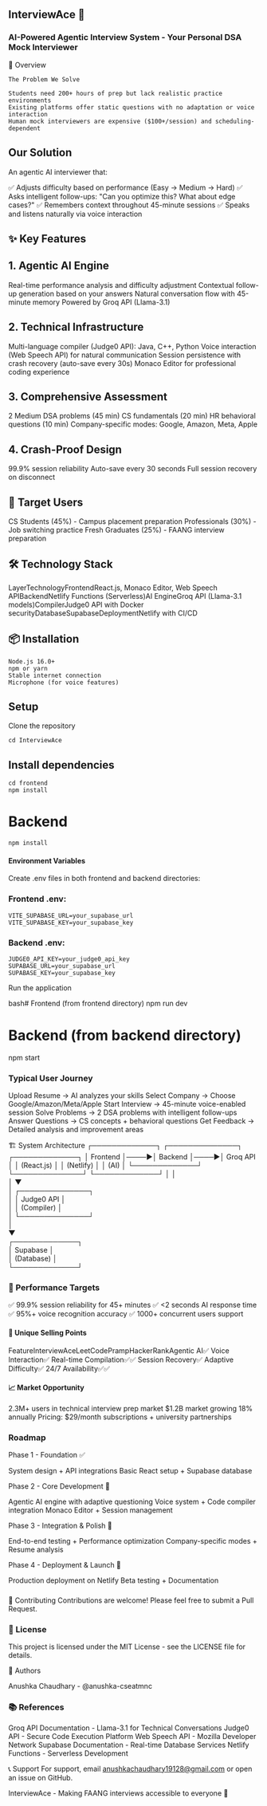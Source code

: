 ## InterviewAce 🎯

### AI-Powered Agentic Interview System - Your Personal DSA Mock Interviewer


🚀 Overview

```InterviewAce is an AI-powered mock interview platform that conducts realistic 45-minute technical interviews with adaptive questioning, real-time code compilation, and voice interaction. Built to provide high-quality interview practice for technical candidates.
The Problem We Solve

Students need 200+ hours of prep but lack realistic practice environments
Existing platforms offer static questions with no adaptation or voice interaction
Human mock interviewers are expensive ($100+/session) and scheduling-dependent
```
## Our Solution
An agentic AI interviewer that:

✅ Adjusts difficulty based on performance (Easy → Medium → Hard)
✅ Asks intelligent follow-ups: "Can you optimize this? What about edge cases?"
✅ Remembers context throughout 45-minute sessions
✅ Speaks and listens naturally via voice interaction

## ✨ Key Features

## 1. Agentic AI Engine

Real-time performance analysis and difficulty adjustment
Contextual follow-up generation based on your answers
Natural conversation flow with 45-minute memory
Powered by Groq API (Llama-3.1)

## 2. Technical Infrastructure

Multi-language compiler (Judge0 API): Java, C++, Python
Voice interaction (Web Speech API) for natural communication
Session persistence with crash recovery (auto-save every 30s)
Monaco Editor for professional coding experience

## 3. Comprehensive Assessment

2 Medium DSA problems (45 min)
CS fundamentals (20 min)
HR behavioral questions (10 min)
Company-specific modes: Google, Amazon, Meta, Apple

## 4. Crash-Proof Design

99.9% session reliability
Auto-save every 30 seconds
Full session recovery on disconnect

## 🎯 Target Users

CS Students (45%) - Campus placement preparation
Professionals (30%) - Job switching practice
Fresh Graduates (25%) - FAANG interview preparation

## 🛠️ Technology Stack

LayerTechnologyFrontendReact.js, Monaco Editor, Web Speech APIBackendNetlify Functions (Serverless)AI EngineGroq API (Llama-3.1 models)CompilerJudge0 API with Docker securityDatabaseSupabaseDeploymentNetlify with CI/CD


## 📦 Installation
```Prerequisites
Node.js 16.0+
npm or yarn
Stable internet connection
Microphone (for voice features)
```

## Setup

Clone the repository

```bashgit clone git@github.com:anushka-cseatmnc/InterviewAce-.git
cd InterviewAce
```

## Install dependencies

```bash# Frontend
cd frontend
npm install
```
# Backend

```cd ../backend
npm install
```

#### Environment Variables

Create .env files in both frontend and backend directories:

### Frontend .env:
```envVITE_API_URL=your_backend_url
VITE_SUPABASE_URL=your_supabase_url
VITE_SUPABASE_KEY=your_supabase_key
```

### Backend .env:
```envGROQ_API_KEY=your_groq_api_key
JUDGE0_API_KEY=your_judge0_api_key
SUPABASE_URL=your_supabase_url
SUPABASE_KEY=your_supabase_key
```

Run the application

bash# Frontend (from frontend directory)
npm run dev

# Backend (from backend directory)
npm start


### Typical User Journey

Upload Resume → AI analyzes your skills
Select Company → Choose Google/Amazon/Meta/Apple
Start Interview → 45-minute voice-enabled session
Solve Problems → 2 DSA problems with intelligent follow-ups
Answer Questions → CS concepts + behavioral questions
Get Feedback → Detailed analysis and improvement areas

🏗️ System Architecture
┌─────────────┐     ┌──────────────┐     ┌─────────────┐
│   Frontend  │────▶│   Backend    │────▶│  Groq API   │
│  (React.js) │     │  (Netlify)   │     │  (AI)       │
└─────────────┘     └──────────────┘     └─────────────┘
       │                    │                     
       │                    ▼                     
       │            ┌──────────────┐             
       │            │  Judge0 API  │             
       │            │  (Compiler)  │             
       │            └──────────────┘             
       │                                          
       ▼                                          
┌─────────────┐                                  
│  Supabase   │                                  
│  (Database) │                                  
└─────────────┘


### 🎯 Performance Targets

✅ 99.9% session reliability for 45+ minutes
✅ <2 seconds AI response time
✅ 95%+ voice recognition accuracy
✅ 1000+ concurrent users support

#### 🌟 Unique Selling Points
FeatureInterviewAceLeetCodePrampHackerRankAgentic AI✅
Voice Interaction✅
Real-time Compilation✅✅
Session Recovery✅
Adaptive Difficulty✅
24/7 Availability✅✅

#### 📈 Market Opportunity


2.3M+ users in technical interview prep market
$1.2B market growing 18% annually
Pricing: $29/month subscriptions + university partnerships

### Roadmap

Phase 1 - Foundation ✅

System design + API integrations
Basic React setup + Supabase database

Phase 2 - Core Development 🚧

Agentic AI engine with adaptive questioning
Voice system + Code compiler integration
Monaco Editor + Session management

Phase 3 - Integration & Polish 📅

End-to-end testing + Performance optimization
Company-specific modes + Resume analysis

Phase 4 - Deployment & Launch 📅

Production deployment on Netlify
Beta testing + Documentation

### 
🤝 Contributing
Contributions are welcome! Please feel free to submit a Pull Request.

### 📄 License
This project is licensed under the MIT License - see the LICENSE file for details.

👥 Authors

Anushka Chaudhary - @anushka-cseatmnc

### 📚 References

Groq API Documentation - Llama-3.1 for Technical Conversations
Judge0 API - Secure Code Execution Platform
Web Speech API - Mozilla Developer Network
Supabase Documentation - Real-time Database Services
Netlify Functions - Serverless Development

📞 Support
For support, email anushkachaudhary19128@gmail.com or open an issue on GitHub.

InterviewAce - Making FAANG interviews accessible to everyone 🚀
